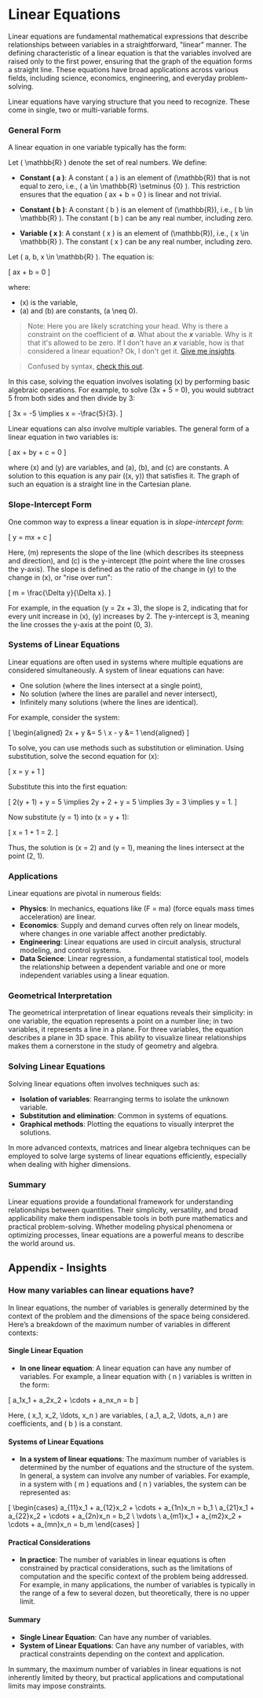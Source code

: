 # Linear Equations

Linear equations are fundamental mathematical expressions that describe relationships between variables in a straightforward, "linear" manner. The defining characteristic of a linear equation is that the variables involved are raised only to the first power, ensuring that the graph of the equation forms a straight line. These equations have broad applications across various fields, including science, economics, engineering, and everyday problem-solving.

Linear equations have varying structure that you need to recognize. These come in single, two or multi-variable forms.

### General Form

A linear equation in one variable typically has the form:

Let \( \mathbb{R} \) denote the set of real numbers. We define:

- **Constant \( a \)**: A constant \( a \) is an element of \(\mathbb{R}\) that is not equal to zero, i.e., \( a \in \mathbb{R} \setminus \{0\} \). This restriction ensures that the equation \( ax + b = 0 \) is linear and not trivial.

- **Constant \( b \)**: A constant \( b \) is an element of \(\mathbb{R}\), i.e., \( b \in \mathbb{R} \). The constant \( b \) can be any real number, including zero.

- **Variable \( x \)**: A constant \( x \) is an element of \(\mathbb{R}\), i.e., \( x \in \mathbb{R} \). The constant \( x \) can be any real number, including zero.

Let \( a, b, x \in \mathbb{R} \). The equation is:

\[
ax + b = 0
\]

where:

- \(x\) is the variable,
- \(a\) and \(b\) are constants, \(a \neq 0\).

>Note: Here you are likely scratching your head.  Why is there a constraint on the coefficient of **$a$**.  What about the **$x$** variable. Why is it that it's allowed to be zero. If I don't have an **$x$**  variable, how is that considered a linear equation? Ok, I don't get it. [Give me insights](insights-a-nonzero.md).

>Confused by syntax, [check this out](../structures/conventions.md).

In this case, solving the equation involves isolating \(x\) by performing basic algebraic operations. For example, to solve \(3x + 5 = 0\), you would subtract 5 from both sides and then divide by 3:

\[
3x = -5 \implies x = -\frac{5}{3}.
\]

Linear equations can also involve multiple variables. The general form of a linear equation in two variables is:

\[
ax + by + c = 0
\]

where \(x\) and \(y\) are variables, and \(a\), \(b\), and \(c\) are constants. A solution to this equation is any pair \((x, y)\) that satisfies it. The graph of such an equation is a straight line in the Cartesian plane.

### Slope-Intercept Form

One common way to express a linear equation is in *slope-intercept form*:

\[
y = mx + c
\]

Here, \(m\) represents the slope of the line (which describes its steepness and direction), and \(c\) is the y-intercept (the point where the line crosses the y-axis). The slope is defined as the ratio of the change in \(y\) to the change in \(x\), or "rise over run":

\[
m = \frac{\Delta y}{\Delta x}.
\]

For example, in the equation \(y = 2x + 3\), the slope is 2, indicating that for every unit increase in \(x\), \(y\) increases by 2. The y-intercept is 3, meaning the line crosses the y-axis at the point (0, 3).

### Systems of Linear Equations

Linear equations are often used in systems where multiple equations are considered simultaneously. A system of linear equations can have:

- One solution (where the lines intersect at a single point),
- No solution (where the lines are parallel and never intersect),
- Infinitely many solutions (where the lines are identical).

For example, consider the system:

\[
\begin{aligned}
2x + y &= 5 \\
x - y &= 1
\end{aligned}
\]

To solve, you can use methods such as substitution or elimination. Using substitution, solve the second equation for \(x\):

\[
x = y + 1
\]

Substitute this into the first equation:

\[
2(y + 1) + y = 5 \implies 2y + 2 + y = 5 \implies 3y = 3 \implies y = 1.
\]

Now substitute \(y = 1\) into \(x = y + 1\):

\[
x = 1 + 1 = 2.
\]

Thus, the solution is \(x = 2\) and \(y = 1\), meaning the lines intersect at the point (2, 1).

### Applications

Linear equations are pivotal in numerous fields:

- **Physics**: In mechanics, equations like \(F = ma\) (force equals mass times acceleration) are linear.
- **Economics**: Supply and demand curves often rely on linear models, where changes in one variable affect another predictably.
- **Engineering**: Linear equations are used in circuit analysis, structural modeling, and control systems.
- **Data Science**: Linear regression, a fundamental statistical tool, models the relationship between a dependent variable and one or more independent variables using a linear equation.

### Geometrical Interpretation

The geometrical interpretation of linear equations reveals their simplicity: in one variable, the equation represents a point on a number line; in two variables, it represents a line in a plane. For three variables, the equation describes a plane in 3D space. This ability to visualize linear relationships makes them a cornerstone in the study of geometry and algebra.

### Solving Linear Equations

Solving linear equations often involves techniques such as:

- **Isolation of variables**: Rearranging terms to isolate the unknown variable.
- **Substitution and elimination**: Common in systems of equations.
- **Graphical methods**: Plotting the equations to visually interpret the solutions.

In more advanced contexts, matrices and linear algebra techniques can be employed to solve large systems of linear equations efficiently, especially when dealing with higher dimensions.

### Summary

Linear equations provide a foundational framework for understanding relationships between quantities. Their simplicity, versatility, and broad applicability make them indispensable tools in both pure mathematics and practical problem-solving. Whether modeling physical phenomena or optimizing processes, linear equations are a powerful means to describe the world around us.

## Appendix - Insights

### How many variables can linear equations have?

In linear equations, the number of variables is generally determined by the context of the problem and the dimensions of the space being considered. Here’s a breakdown of the maximum number of variables in different contexts:

#### Single Linear Equation
- **In one linear equation**: A linear equation can have any number of variables. For example, a linear equation with \( n \) variables is written in the form:

\[
a_1x_1 + a_2x_2 + \cdots + a_nx_n = b
\]

  Here, \( x_1, x_2, \ldots, x_n \) are variables, \( a_1, a_2, \ldots, a_n \) are coefficients, and \( b \) is a constant.

#### Systems of Linear Equations

- **In a system of linear equations**: The maximum number of variables is determined by the number of equations and the structure of the system. In general, a system can involve any number of variables. For example, in a system with \( m \) equations and \( n \) variables, the system can be represented as:

\[
\begin{cases}
a_{11}x_1 + a_{12}x_2 + \cdots + a_{1n}x_n = b_1 \\
a_{21}x_1 + a_{22}x_2 + \cdots + a_{2n}x_n = b_2 \\
\vdots \\
a_{m1}x_1 + a_{m2}x_2 + \cdots + a_{mn}x_n = b_m
\end{cases}
\]

#### Practical Considerations

- **In practice**: The number of variables in linear equations is often constrained by practical considerations, such as the limitations of computation and the specific context of the problem being addressed. For example, in many applications, the number of variables is typically in the range of a few to several dozen, but theoretically, there is no upper limit.

#### Summary

- **Single Linear Equation**: Can have any number of variables.
- **System of Linear Equations**: Can have any number of variables, with practical constraints depending on the context and application.

In summary, the maximum number of variables in linear equations is not inherently limited by theory, but practical applications and computational limits may impose constraints.